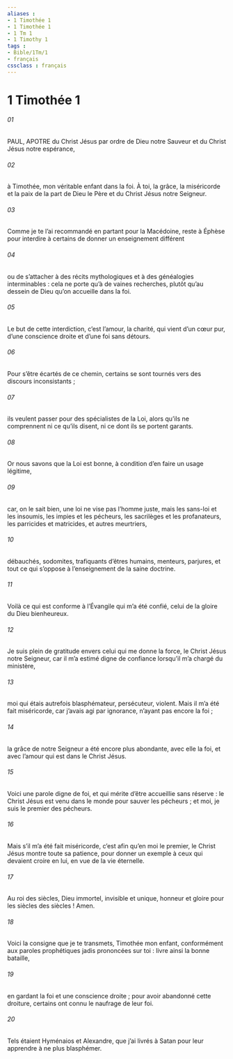 ```yaml
---
aliases : 
- 1 Timothée 1
- 1 Timothée 1
- 1 Tm 1
- 1 Timothy 1
tags : 
- Bible/1Tm/1
- français
cssclass : français
---
```


# 1 Timothée 1

###### 01
PAUL, APOTRE du Christ Jésus
par ordre de Dieu notre Sauveur
et du Christ Jésus notre espérance,
###### 02
à Timothée,
mon véritable enfant dans la foi.
À toi, la grâce, la miséricorde et la paix
de la part de Dieu le Père
et du Christ Jésus notre Seigneur.
###### 03
Comme je te l’ai recommandé en partant pour la Macédoine, reste à Éphèse pour interdire à certains de donner un enseignement différent
###### 04
ou de s’attacher à des récits mythologiques et à des généalogies interminables : cela ne porte qu’à de vaines recherches, plutôt qu’au dessein de Dieu qu’on accueille dans la foi.
###### 05
Le but de cette interdiction, c’est l’amour, la charité, qui vient d’un cœur pur, d’une conscience droite et d’une foi sans détours.
###### 06
Pour s’être écartés de ce chemin, certains se sont tournés vers des discours inconsistants ;
###### 07
ils veulent passer pour des spécialistes de la Loi, alors qu’ils ne comprennent ni ce qu’ils disent, ni ce dont ils se portent garants.
###### 08
Or nous savons que la Loi est bonne, à condition d’en faire un usage légitime,
###### 09
car, on le sait bien, une loi ne vise pas l’homme juste, mais les sans-loi et les insoumis, les impies et les pécheurs, les sacrilèges et les profanateurs, les parricides et matricides, et autres meurtriers,
###### 10
débauchés, sodomites, trafiquants d’êtres humains, menteurs, parjures, et tout ce qui s’oppose à l’enseignement de la saine doctrine.
###### 11
Voilà ce qui est conforme à l’Évangile qui m’a été confié, celui de la gloire du Dieu bienheureux.
###### 12
Je suis plein de gratitude envers celui qui me donne la force, le Christ Jésus notre Seigneur, car il m’a estimé digne de confiance lorsqu’il m’a chargé du ministère,
###### 13
moi qui étais autrefois blasphémateur, persécuteur, violent. Mais il m’a été fait miséricorde, car j’avais agi par ignorance, n’ayant pas encore la foi ;
###### 14
la grâce de notre Seigneur a été encore plus abondante, avec elle la foi, et avec l’amour qui est dans le Christ Jésus.
###### 15
Voici une parole digne de foi, et qui mérite d’être accueillie sans réserve : le Christ Jésus est venu dans le monde pour sauver les pécheurs ; et moi, je suis le premier des pécheurs.
###### 16
Mais s’il m’a été fait miséricorde, c’est afin qu’en moi le premier, le Christ Jésus montre toute sa patience, pour donner un exemple à ceux qui devaient croire en lui, en vue de la vie éternelle.
###### 17
Au roi des siècles, Dieu immortel, invisible et unique, honneur et gloire pour les siècles des siècles ! Amen.
###### 18
Voici la consigne que je te transmets, Timothée mon enfant, conformément aux paroles prophétiques jadis prononcées sur toi : livre ainsi la bonne bataille,
###### 19
en gardant la foi et une conscience droite ; pour avoir abandonné cette droiture, certains ont connu le naufrage de leur foi.
###### 20
Tels étaient Hyménaios et Alexandre, que j’ai livrés à Satan pour leur apprendre à ne plus blasphémer.

